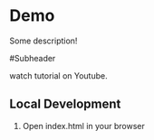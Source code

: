 # Demo

Some description!


#Subheader

watch tutorial on Youtube.

## Local Development

1. Open index.html in your browser